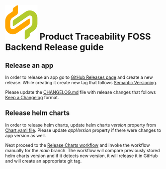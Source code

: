 # ![Product Traceability FOSS Backend Release Guide](./catena-x-logo.svg) Product Traceability FOSS Backend Release guide

## Release an app

In order to release an app go to [GitHub Releases page](https://github.com/catenax-ng/product-traceability-foss-backend/releases)
and create a new release. While creating it create new tag that follows [Semantic Versioning](https://semver.org/spec/v2.0.0.html).

Please update the [CHANGELOG.md](../CHANGELOG.md) file with release changes that follows [Keep a Changelog](https://keepachangelog.com/en/1.0.0/) format.

## Release helm charts

In order to release helm charts, update helm charts *version* property from [Chart.yaml file](../charts/product-traceability-foss-backend/Chart.yaml). Please update *appVersion* property if there were changes to app version as well.

Next proceed to the [Release Charts workflow](https://github.com/catenax-ng/product-traceability-foss-backend/actions/workflows/chart-release.yaml)
and invoke the workflow manually for the *main* branch. The workflow will compare previously stored helm charts version and if it detects new version, it will release it in GitHub and will create an appropriate git tag.
